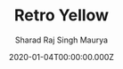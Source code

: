 ---
title: Retro Yellow
github: https://github.com/sharadcodes/jekyll-theme-retro-yellow
demo: https://sharadcodes.github.io/jekyll-theme-retro-yellow/
author: Sharad Raj Singh Maurya
ssg:
  - Jekyll
cms:
  - Markdown
category:
  - Blog
date: 2020-01-04T00:00:00.000Z
description: A Minimal Light theme for Jekyll with minimal CSS by Sharad Raj Singh Maurya
draft: false
publish_date: '2020-01-04T14:00:28Z'
update_date: '2022-07-22T04:57:52Z'
github_star: 1
github_fork: 3
---